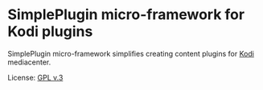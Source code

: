 SimplePlugin micro-framework for Kodi plugins
=============

SimplePlugin micro-framework simplifies creating content plugins for [Kodi](www.kodi.tv) mediacenter.

License: [GPL v.3](https://www.gnu.org/copyleft/gpl.html)
